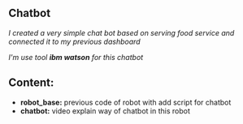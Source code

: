 ## Chatbot

_I created a very simple chat bot based on serving food service and connected it to my previous dashboard_

_I'm use tool **ibm watson** for this chatbot_

## Content:

* **robot_base:** previous code of robot with add script for chatbot 
* **chatbot:** video explain way of chatbot in this robot
